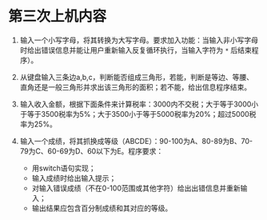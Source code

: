 # 第三次上机内容

1. 输入一个小写字母，将其转换为大写字母。要求加入功能：当输入非小写字母时给出错误信息并能让用户重新输入反复循环执行，当输入字符为 `*` 后结束程序）。

2. 从键盘输入三条边a,b,c，判断能否组成三角形，若能，判断是等边、等腰、直角还是一般三角形并求出该三角形的面积；若不能，给出信息程序结束。

3. 输入收入金额，根据下面条件来计算税率：3000内不交税；大于等于3000小于等于3500税率为5%；大于3500小于等于5000税率为20%；超过5000税率为25%。

4. 输入一个成绩，将其抓换成等级（ABCDE）：90-100为A、80-89为B、70-79为C、60-69为D、60以下为E。程序要求：

	- 用switch语句实现；
	- 输入成绩时给出输入提示；
	- 对输入错误成绩（不在0-100范围或其他字符）给出出错信息并重新输入；
	- 输出结果应包含百分制成绩和其对应的等级。
